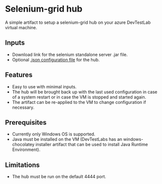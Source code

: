 # Selenium-grid hub

A simple artifact to setup a selenium-grid hub on your azure DevTestLab virtual machine.

## Inputs

- Download link for the selenium standalone server .jar file.
- Optional <a href="https://github.com/SeleniumHQ/selenium/wiki/Grid2#configuring-the-hub-by-json">.json configuration file</a> for the hub.

## Features

- Easy to use with minimal inputs.
- The hub will be brought back up with the last used configuration in case of a system restart or in case the VM is stopped and started again.
- The artifact can be re-applied to the VM to change configuration if necessary.

## Prerequisites

- Currently only Windows OS is supported.
- Java must be installed on the VM (DevTestLabs has an windows-chocolatey installer artifact that can be used to install Java Runtime Environment).

## Limitations

- The hub must be run on the default 4444 port.